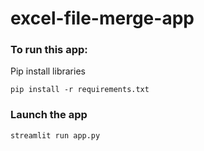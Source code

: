 # excel-file-merge-app
### To run this app:

Pip install libraries
```
pip install -r requirements.txt
```
###  Launch the app

```
streamlit run app.py
```
